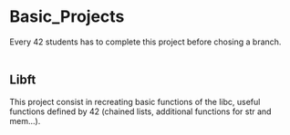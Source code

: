 # Basic_Projects
Every 42 students has to complete this project before chosing a branch.<br />
<br />
## Libft
This project consist in recreating basic functions of the libc, useful functions
defined by 42 (chained lists, additional functions for str and mem...).

